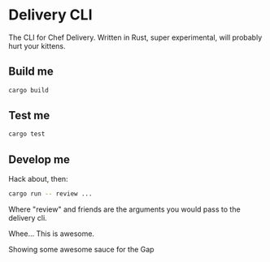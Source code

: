 # Delivery CLI

The CLI for Chef Delivery. Written in Rust, super experimental, will probably hurt your kittens.

## Build me

```bash
cargo build
```

## Test me

```bash
cargo test
```

## Develop me

Hack about, then:

```bash
cargo run -- review ...
```

Where "review" and friends are the arguments you would pass to the delivery cli.

Whee... This is awesome.

Showing some awesome sauce for the Gap
